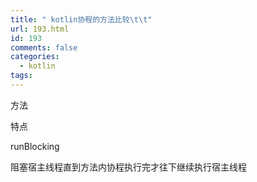 ```yaml
---
title: " kotlin协程的方法比较\t\t"
url: 193.html
id: 193
comments: false
categories:
  - kotlin
tags:
---
```


方法

特点

runBlocking

阻塞宿主线程直到方法内协程执行完才往下继续执行宿主线程